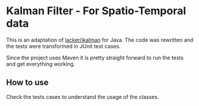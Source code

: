 Kalman Filter - For Spatio-Temporal data
===================


This is an adaptation of [lacker/ikalman](https://github.com/lacker/ikalman) for Java.
The code was rewritten and the tests were transformed in JUnit test cases.

Since the project uses Maven it is pretty straight forward to run the tests and get everything working.


How to use
---

Check the tests cases to understand the usage of the classes.


